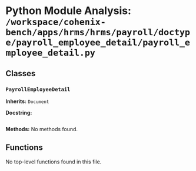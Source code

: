 # Python Module Analysis: `/workspace/cohenix-bench/apps/hrms/hrms/payroll/doctype/payroll_employee_detail/payroll_employee_detail.py`

## Classes

### `PayrollEmployeeDetail`
**Inherits:** `Document`


**Docstring:**
```

```

**Methods:**
No methods found.




## Functions

No top-level functions found in this file.
